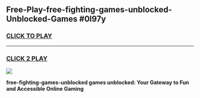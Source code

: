 
## Free-Play-free-fighting-games-unblocked-Unblocked-Games #0l97y
<h3>
<a href="https://news.freeplayer.one?title=free-fighting-games-unblocked&ref=8M">CLICK TO PLAY</a></h3>
<hr>

<h3>
<a href="https://news.freeplayer.one?title=free-fighting-games-unblocked&ref=8M">CLICK 2 PLAY</a>
  
</h3>

<a href="https://news.freeplayer.one?title=free-fighting-games-unblocked&ref=8M"><img src="https://clearcache.store/games.png"></a>


**free-fighting-games-unblocked games unblocked: Your Gateway to Fun and Accessible Online Gaming**
